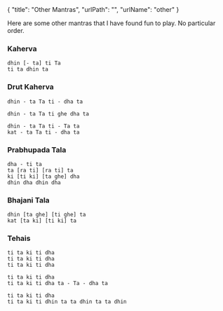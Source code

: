 <data>
{
    "title": "Other Mantras",
    "urlPath": "",
    "urlName": "other"
}
</data>

Here are some other mantras that I have found fun to play. No particular order.

### Kaherva

    dhin [- ta] ti Ta
    ti ta dhin ta

### Drut Kaherva

    dhin - ta Ta ti - dha ta

    dhin - ta Ta ti ghe dha ta

    dhin - ta Ta ti - Ta ta
    kat - ta Ta ti - dha ta

### Prabhupada Tala

    dha - ti ta
    ta [ra ti] [ra ti] ta
    ki [ti ki] [ta ghe] dha
    dhin dha dhin dha

### Bhajani Tala

    dhin [ta ghe] [ti ghe] ta
    kat [ta ki] [ti ki] ta

### Tehais

    ti ta ki ti dha
    ti ta ki ti dha
    ti ta ki ti dha

    ti ta ki ti dha
    ti ta ki ti dha ta - Ta - dha ta

    ti ta ki ti dha
    ti ta ki ti dhin ta ta dhin ta ta dhin
